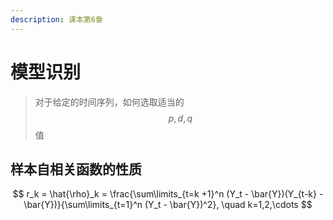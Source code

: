 ```yaml
---
description: 课本第6章
---
```


# 模型识别

> 对于给定的时间序列，如何选取适当的$$p, d, q$$值

## 样本自相关函数的性质

$$
r_k = \hat{\rho}_k = \frac{\sum\limits_{t=k
+1}^n (Y_t - \bar{Y})(Y_{t-k} - \bar{Y})}{\sum\limits_{t=1}^n (Y_t - \bar{Y})^2}, \quad k=1,2,\cdots
$$



























